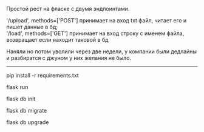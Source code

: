 Простой рест на фласке с двумя эндпоинтами. 

'/upload', methods=['POST'] принимает на вход txt файл, читает его и пишет данные в бд; <br />
'/load', methods=['GET'] принимает на вход строку с именем файла, возвращает если находит таковой в бд 

Наняли но потом уволили через две недели, у компании были дедлайны и разбиратся с джуном у них желания не было.

---

pip install -r requirements.txt

flask run

flask db init

flask db migrate

flask db upgrade
